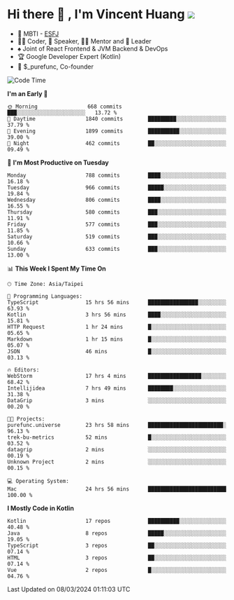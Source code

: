 # Hi there 👋 , I'm Vincent Huang ![](https://komarev.com/ghpvc/?username=Jian-Min-Huang)
- 👀 MBTI - [ESFJ](https://www.16personalities.com/esfj-personality)
- 👨‍💻 Coder, 🎤 Speaker, 👨‍🏫 Mentor and 🚀 Leader
- ♠️ Joint of React Frontend & JVM Backend & DevOps
- 🏆 Google Developer Expert (Kotlin)
- 💼 $_purefunc, Co-founder

<!--START_SECTION:waka-->
![Code Time](http://img.shields.io/badge/Code%20Time-3%2C467%20hrs%2026%20mins-blue)

**I'm an Early 🐤** 

```text
🌞 Morning                668 commits         ███░░░░░░░░░░░░░░░░░░░░░░   13.72 % 
🌆 Daytime                1840 commits        █████████░░░░░░░░░░░░░░░░   37.79 % 
🌃 Evening                1899 commits        ██████████░░░░░░░░░░░░░░░   39.00 % 
🌙 Night                  462 commits         ██░░░░░░░░░░░░░░░░░░░░░░░   09.49 % 
```
📅 **I'm Most Productive on Tuesday** 

```text
Monday                   788 commits         ████░░░░░░░░░░░░░░░░░░░░░   16.18 % 
Tuesday                  966 commits         █████░░░░░░░░░░░░░░░░░░░░   19.84 % 
Wednesday                806 commits         ████░░░░░░░░░░░░░░░░░░░░░   16.55 % 
Thursday                 580 commits         ███░░░░░░░░░░░░░░░░░░░░░░   11.91 % 
Friday                   577 commits         ███░░░░░░░░░░░░░░░░░░░░░░   11.85 % 
Saturday                 519 commits         ███░░░░░░░░░░░░░░░░░░░░░░   10.66 % 
Sunday                   633 commits         ███░░░░░░░░░░░░░░░░░░░░░░   13.00 % 
```


📊 **This Week I Spent My Time On** 

```text
🕑︎ Time Zone: Asia/Taipei

💬 Programming Languages: 
TypeScript               15 hrs 56 mins      ████████████████░░░░░░░░░   63.93 % 
Kotlin                   3 hrs 56 mins       ████░░░░░░░░░░░░░░░░░░░░░   15.81 % 
HTTP Request             1 hr 24 mins        █░░░░░░░░░░░░░░░░░░░░░░░░   05.65 % 
Markdown                 1 hr 15 mins        █░░░░░░░░░░░░░░░░░░░░░░░░   05.07 % 
JSON                     46 mins             █░░░░░░░░░░░░░░░░░░░░░░░░   03.13 % 

🔥 Editors: 
WebStorm                 17 hrs 4 mins       █████████████████░░░░░░░░   68.42 % 
Intellijidea             7 hrs 49 mins       ████████░░░░░░░░░░░░░░░░░   31.38 % 
DataGrip                 3 mins              ░░░░░░░░░░░░░░░░░░░░░░░░░   00.20 % 

🐱‍💻 Projects: 
purefunc.universe        23 hrs 58 mins      ████████████████████████░   96.13 % 
trek-bu-metrics          52 mins             █░░░░░░░░░░░░░░░░░░░░░░░░   03.52 % 
datagrip                 2 mins              ░░░░░░░░░░░░░░░░░░░░░░░░░   00.19 % 
Unknown Project          2 mins              ░░░░░░░░░░░░░░░░░░░░░░░░░   00.15 % 

💻 Operating System: 
Mac                      24 hrs 56 mins      █████████████████████████   100.00 % 
```

**I Mostly Code in Kotlin** 

```text
Kotlin                   17 repos            ██████████░░░░░░░░░░░░░░░   40.48 % 
Java                     8 repos             █████░░░░░░░░░░░░░░░░░░░░   19.05 % 
TypeScript               3 repos             ██░░░░░░░░░░░░░░░░░░░░░░░   07.14 % 
HTML                     3 repos             ██░░░░░░░░░░░░░░░░░░░░░░░   07.14 % 
Vue                      2 repos             █░░░░░░░░░░░░░░░░░░░░░░░░   04.76 % 
```




 Last Updated on 08/03/2024 01:11:03 UTC
<!--END_SECTION:waka-->
